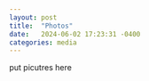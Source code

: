 ```yaml
---
layout: post
title:  "Photos"
date:   2024-06-02 17:23:31 -0400
categories: media
---
```


put picutres here
